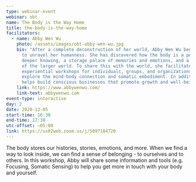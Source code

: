 ```yaml
---
type: webinar-event
webinar: obt
name: The Body is the Way Home
title: the-body-is-the-way-home
facilitators:
  - name: Abby Wen Wu
    photo: /assets/images/obt-abby-wen-wu.jpg
    bio: "After a complete deconstruction of her world, Abby Wen Wu began a journey
      to unravel her humanness. She has discovered how the body is a portal to a
      deeper knowing, a storage palace of memories and emotions, and a microcosm
      of the larger world. To share this with the world, she facilitates
      experiential workshops for individuals, groups, and organizations to
      explore the mind-body connection and somatic embodiment. In addition, she
      helps build conscious businesses that promote growth and well-being. "
    link: https://www.abbywenwu.com/
    link-text: abbywenwu.com
event-type: interactive
day: 2
date: 2020-12-05
start-time: 16:30
end-time: 17:30
utc-offset: −05:00
link: https://us02web.zoom.us/j/5097184720
---
```


The body stores our histories, stories, emotions, and more. When we find a way to look inside, we can find a sense of belonging - to ourselves and to others. In this workshop, Abby will share some information and tools (e.g. Focusing, Somatic Sensing) to help you get more in touch with your body and yourself.

